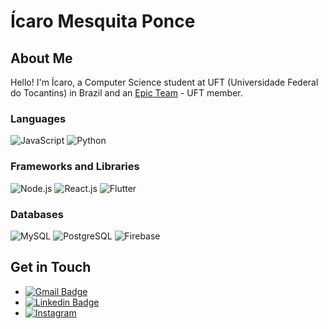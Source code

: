# Ícaro Mesquita Ponce

## About Me
Hello! I'm Ícaro, a Computer Science student at UFT (Universidade Federal do Tocantins) in Brazil and an [Epic Team](http://epicteam.dev/) - UFT member.

### Languages
![JavaScript](https://img.shields.io/badge/-JavaScript-yellow?style=flat-square&logo=javascript&logoColor=white)
![Python](https://img.shields.io/badge/-Python-blue?style=flat-square&logo=python&logoColor=white)

### Frameworks and Libraries
![Node.js](https://img.shields.io/badge/-Node.js-green?style=flat-square&logo=node.js&logoColor=white)
![React.js](https://img.shields.io/badge/-React.js-blue?style=flat-square&logo=react&logoColor=white)
![Flutter](https://img.shields.io/badge/-Flutter-blue?style=flat-square&logo=flutter&logoColor=white)

### Databases
![MySQL](https://img.shields.io/badge/-MySQL-blue?style=flat-square&logo=mysql&logoColor=white)
![PostgreSQL](https://img.shields.io/badge/-PostgreSQL-blue?style=flat-square&logo=postgresql&logoColor=white)
![Firebase](https://img.shields.io/badge/-Firebase-yellow?style=flat-square&logo=firebase&logoColor=white)

## Get in Touch
- [![Gmail Badge](https://img.shields.io/badge/-Gmail-c14438?style=flat-square&logo=Gmail&logoColor=white&link=mailto:ponce.icaromesquita@gmail.com)](mailto:ponce.icaromesquita@gmail.com)
- [![Linkedin Badge](https://img.shields.io/badge/-LinkedIn-blue?style=flat-square&logo=Linkedin&logoColor=white&link=https://linkedin.com/in/%C3%ADcaro-mesquita-ponce-571011214)](https://www.linkedin.com/in/%C3%ADcaro-mesquita-ponce-571011214/)
- [![Instagram](https://img.shields.io/badge/-Instagram-E4405F?&logo=Instagram&logoColor=FFFFFF)](https://www.instagram.com/icar_mp/)
